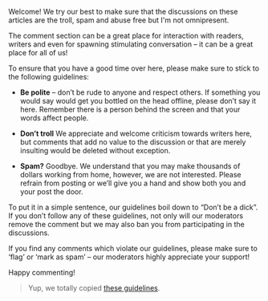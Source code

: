Welcome! We try our best to make sure that the discussions on these articles are the troll, spam and abuse free but I'm not omnipresent. 

The comment section can be a great place for interaction with readers, writers and even for spawning stimulating conversation – it can be a great place for all of us! 

To ensure that you have a good time over here, please make sure to stick to the following guidelines:

- **Be polite** – don’t be rude to anyone and respect others. If something you would say would get you bottled on the head offline, please don’t say it here. Remember there is a person behind the screen and that your words affect people.

- **Don’t troll** We appreciate and welcome criticism towards writers here, but comments that add no value to the discussion or that are merely insulting would be deleted without exception.

- **Spam?** Goodbye. We understand that you may make thousands of dollars working from home, however, we are not interested. Please refrain from posting or we’ll give you a hand and show both you and your post the door.

To put it in a simple sentence, our guidelines boil down to “Don’t be a dick”. If you don’t follow any of these guidelines, not only will our moderators remove the comment but we may also ban you from participating in the discussions.

If you find any comments which violate our guidelines, please make sure to ‘flag’ or ‘mark as spam’ – our moderators highly appreciate your support!

Happy commenting!


> Yup, we totally copied [these guidelines](https://mspoweruser.com/guidelines/).